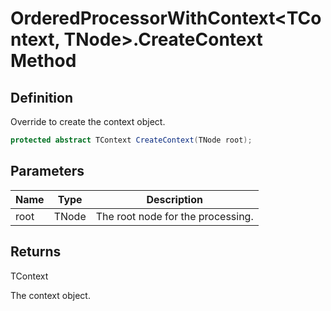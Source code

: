 # OrderedProcessorWithContext&lt;TContext, TNode&gt;.CreateContext Method
## Definition

Override to create the context object.

```c#
protected abstract TContext CreateContext(TNode root);
```

## Parameters

| Name | Type | Description |
| ---- | ---- | ----------- |
| root | TNode | The root node for the processing. |

## Returns

TContext

The context object.
